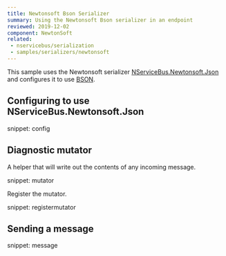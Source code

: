 ```yaml
---
title: Newtonsoft Bson Serializer
summary: Using the Newtonsoft Bson serializer in an endpoint
reviewed: 2019-12-02
component: NewtonSoft
related:
 - nservicebus/serialization
 - samples/serializers/newtonsoft
---
```


This sample uses the Newtonsoft serializer [NServiceBus.Newtonsoft.Json](https://github.com/Particular/NServiceBus.Newtonsoft.Json) and configures it to use [BSON](http://bsonspec.org/).


## Configuring to use NServiceBus.Newtonsoft.Json

snippet: config


## Diagnostic mutator

A helper that will write out the contents of any incoming message.

snippet: mutator

Register the mutator.

snippet: registermutator


## Sending a message

snippet: message
